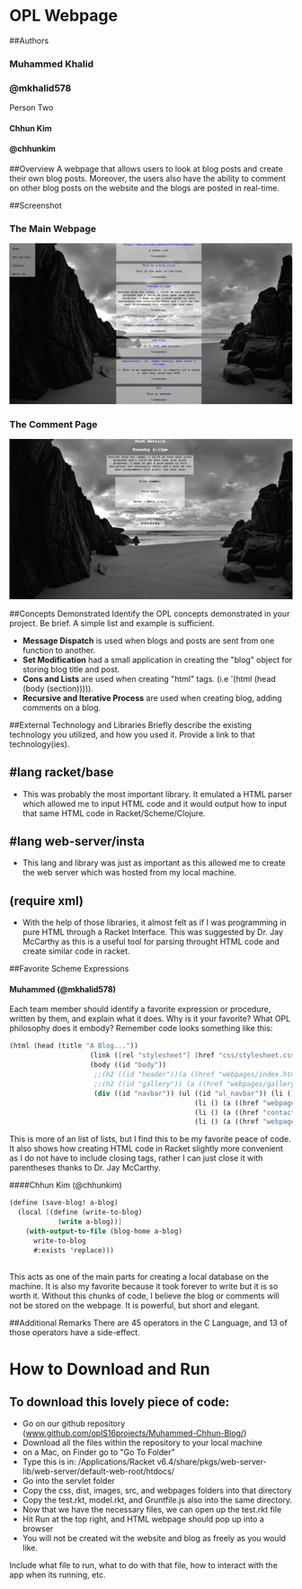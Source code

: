 # OPL Webpage

##Authors
### Muhammed Khalid
### @mkhalid578

Person Two
#### Chhun Kim 
#### @chhunkim

##Overview
A webpage that allows users to look at blog posts and create their own blog posts. Moreover, the users also 
have the ability to comment on other blog posts on the website and the blogs are posted in real-time.

##Screenshot
### The Main Webpage 
![screenshot showing the main page](screenshot1.png)
### The Comment Page 
![screenshot showing the comment page](screenshot3.png)

##Concepts Demonstrated
Identify the OPL concepts demonstrated in your project. Be brief. A simple list and example is sufficient. 
* **Message Dispatch** is used when blogs and posts are sent from one function to another. 
* **Set Modification** had a small application in creating the "blog" object for storing blog title and post.
* **Cons and Lists** are used when creating "html" tags. (i.e '(html (head (body (section))))). 
* **Recursive and Iterative Process** are used when creating blog, adding comments on a blog. 

##External Technology and Libraries
Briefly describe the existing technology you utilized, and how you used it. Provide a link to that technology(ies).
## #lang racket/base
* This was probably the most important library. It emulated a HTML parser which allowed me to input HTML code and it would 
output how to input that same HTML code in Racket/Scheme/Clojure.

## #lang web-server/insta
* This lang and library was just as important as this allowed me to create the web server which was hosted from my local machine. 

## (require xml)
* With the help of those libraries, it almost felt as if I was programming in pure HTML through a Racket Interface. This was suggested by Dr. Jay McCarthy as this is a useful tool for parsing throught HTML code and create similar code in racket. 


##Favorite Scheme Expressions
#### Muhammed (@mkhalid578)
Each team member should identify a favorite expression or procedure, written by them, and explain what it does. Why is it your favorite? What OPL philosophy does it embody?
Remember code looks something like this:
```scheme
(html (head (title "A Blog..."))
                    (link ([rel "stylesheet"] [href "css/stylesheet.css"] [type "text/css"]))
                    (body ((id "body"))
                     ;;(h2 ((id "header"))(a ((href "webpages/index.html")) "My Blog"))
                     ;;(h2 ((id "gallery")) (a ((href "webpages/gallery.html")) "Our Gallery"))
                     (div ((id "navbar")) (ul ((id "ul_navbar")) (li () (a ((href "standalone.rkt")) "Home"))
                                              (li () (a ((href "webpages/gallery.html")) "OPL Gallery"))
                                              (li () (a ((href "contact.html")) "Contact"))
                                              (li () (a ((href "webpages/about.html")) "About Us"))))
```
This is more of an list of lists, but I find this to be my favorite peace of code. It also shows how creating HTML 
code in Racket slightly more convenient as I do not have to include closing tags, rather I can just close it with parentheses thanks to Dr. Jay McCarthy. 

####Chhun Kim (@chhunkim)
```scheme
(define (save-blog! a-blog)
  (local [(define (write-to-blog)
            (write a-blog))]
    (with-output-to-file (blog-home a-blog)
      write-to-blog
      #:exists 'replace)))
 
```
This acts as one of the main parts for creating a local database on the machine. It is also my 
favorite because it took forever to write but it is so worth it. Without this chunks of code, I believe
the blog or comments will not be stored on the webpage. It is powerful, but short and elegant.

##Additional Remarks
There are 45 operators in the C Language, and 13 of those operators have a side-effect. 


# How to Download and Run
## To download this lovely piece of code: 
* Go on our github repository (www.github.com/oplS16projects/Muhammed-Chhun-Blog/)
* Download all the files within the repository to your local machine
* on a Mac, on Finder go to "Go To Folder"
* Type this is in: /Applications/Racket v6.4/share/pkgs/web-server-lib/web-server/default-web-root/htdocs/
* Go into the servlet folder
* Copy the css, dist, images, src, and webpages folders into that directory
* Copy the test.rkt, model.rkt, and Gruntfile.js also into the same directory. 
* Now that we have the necessary files, we can open up the test.rkt file 
* Hit Run at the top right, and HTML webpage should pop up into a browser 
* You will not be created wit the website and blog as freely as you would like. 


Include what file to run, what to do with that file, how to interact with the app when its running, etc. 
